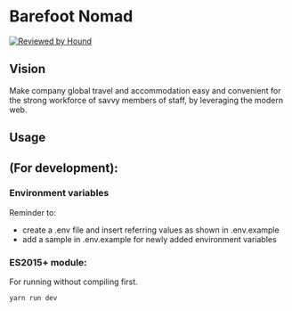 # Barefoot Nomad

[![Reviewed by Hound](https://img.shields.io/badge/Reviewed_by-Hound-8E64B0.svg)](https://houndci.com)

## Vision

Make company global travel and accommodation easy and convenient for the strong workforce of savvy members of staff, by leveraging the modern web.

## Usage

## (For development):

### Environment variables

Reminder to:

- create a .env file and insert referring values as shown in .env.example
- add a sample in .env.example for newly added environment variables

### ES2015+ module:

For running without compiling first.

```bash
yarn run dev
```
